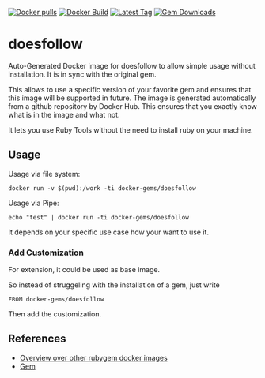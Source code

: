 [![Docker pulls](https://img.shields.io/docker/pulls/rubygem/doesfollow.svg)](https://hub.docker.com/r/rubygem/doesfollow/)
[![Docker Build](https://img.shields.io/docker/automated/rubygem/doesfollow.svg)](https://hub.docker.com/r/rubygem/doesfollow/)
[![Latest Tag](https://img.shields.io/github/tag/docker-rubygem/doesfollow.svg)](https://hub.docker.com/r/rubygem/doesfollow/)
[![Gem Downloads](https://img.shields.io/gem/dt/doesfollow.svg)](https://rubygems.org/gems/doesfollow/)
# doesfollow

Auto-Generated Docker image for doesfollow to allow simple usage without installation.
It is in sync with the original gem.

This allows to use a specific version of your favorite gem and ensures that this image will be supported in future.
The image is generated automatically from a github repository by Docker Hub.
This ensures that you exactly know what is in the image and what not.

It lets you use Ruby Tools without the need to install ruby on your machine.

## Usage

Usage via file system:

`docker run -v $(pwd):/work -ti docker-gems/doesfollow`

Usage via Pipe:

`echo "test" | docker run -ti docker-gems/doesfollow`

It depends on your specific use case how your want to use it.

### Add Customization

For extension, it could be used as base image.

So instead of struggeling with the installation of a gem, just write

`FROM docker-gems/doesfollow`

Then add the customization.

## References

 - [Overview over other rubygem docker images](https://github.com/thinkbot/docker-rubygem)
 - [Gem](https://rubygems.org/gems/doesfollow/)
